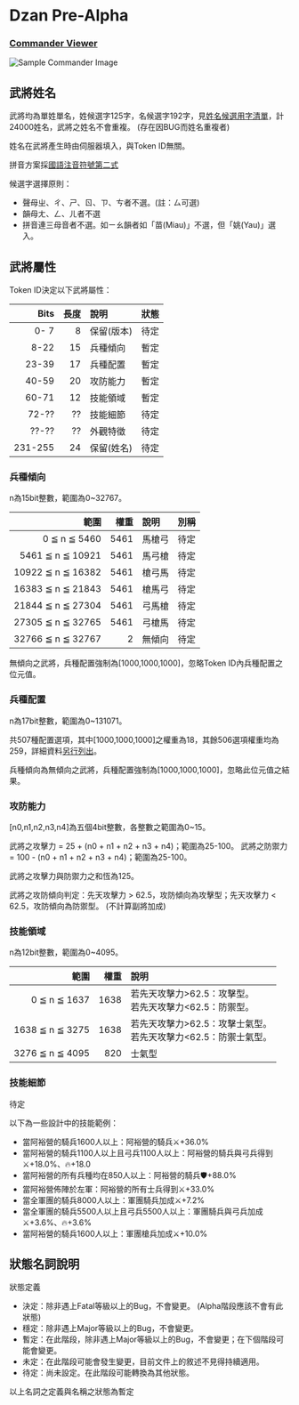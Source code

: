# Dzan Pre-Alpha

### [Commander Viewer](https://ayukawayen.github.io/Dzan/commander.html) ###

![Sample Commander Image](https://images.plurk.com/1vTC0zBuHjRJlqfwdFWSH7.png)

## 武將姓名 ##

武將均為單姓單名，姓候選字125字，名候選字192字，見[姓名候選用字清單](https://github.com/Ayukawayen/Dzan/blob/Pre-Alpha/%E5%A7%93%E5%90%8D%E5%80%99%E9%81%B8%E7%94%A8%E5%AD%97%E6%B8%85%E5%96%AE.md)，計24000姓名，武將之姓名不會重複。
(存在因BUG而姓名重複者)

姓名在武將產生時由伺服器填入，與Token ID無關。

拼音方案採[國語注音符號第二式](https://zh.wikipedia.org/%E5%9C%8B%E8%AA%9E%E6%B3%A8%E9%9F%B3%E7%AC%A6%E8%99%9F%E7%AC%AC%E4%BA%8C%E5%BC%8F)

候選字選擇原則：

- 聲母ㄓ、ㄔ、ㄕ、ㄖ、ㄗ、ㄘ者不選。(註：ㄙ可選)
- 韻母ㄤ、ㄥ、ㄦ者不選
- 拼音連三母音者不選。如ㄧㄠ韻者如「苗(Miau)」不選，但「姚(Yau)」選入。


## 武將屬性 ##

Token ID決定以下武將屬性：

| Bits  | 長度 | 說明  | 狀態 |
| ----: | ---: | :----- | :--- |
|  0- 7 |  8 | 保留(版本) | 待定 |
|  8-22 | 15 | 兵種傾向 | 暫定 |
| 23-39 | 17 | 兵種配置 | 暫定 |
| 40-59 | 20 | 攻防能力 | 暫定 |
| 60-71 | 12 | 技能領域 | 暫定 |
| 72-?? | ?? | 技能細節 | 待定 |
| ??-?? | ?? | 外觀特徵 | 待定 |
| 231-255 | 24 | 保留(姓名) | 待定 |

### 兵種傾向 ###

n為15bit整數，範圍為0~32767。

| 範圍                | 權重 |  說明  | 別稱 |
| ------------------: | ---: | :---- | :--- |
|     0 ≦ n ≦  5460 | 5461 | 馬槍弓 | 待定 |
|  5461 ≦ n ≦ 10921 | 5461 | 馬弓槍 | 待定 |
| 10922 ≦ n ≦ 16382 | 5461 | 槍弓馬 | 待定 |
| 16383 ≦ n ≦ 21843 | 5461 | 槍馬弓 | 待定 |
| 21844 ≦ n ≦ 27304 | 5461 | 弓馬槍 | 待定 |
| 27305 ≦ n ≦ 32765 | 5461 | 弓槍馬 | 待定 |
| 32766 ≦ n ≦ 32767 |    2 | 無傾向 | 待定 |

無傾向之武將，兵種配置強制為[1000,1000,1000]，忽略Token ID內兵種配置之位元值。

### 兵種配置 ###

n為17bit整數，範圍為0~131071。

共507種配置選項，其中[1000,1000,1000]之權重為18，其餘506選項權重均為259，詳細資料[另行列出](https://github.com/Ayukawayen/Dzan/blob/Pre-Alpha/%E5%85%B5%E7%A8%AE%E9%85%8D%E7%BD%AE%E6%B8%85%E5%96%AE.md)。

兵種傾向為無傾向之武將，兵種配置強制為[1000,1000,1000]，忽略此位元值之結果。

### 攻防能力 ###

[n0,n1,n2,n3,n4]為五個4bit整數，各整數之範圍為0~15。

武將之攻擊力 = 25 + (n0 + n1 + n2 + n3 + n4)；範圍為25-100。
武將之防禦力 = 100 - (n0 + n1 + n2 + n3 + n4)；範圍為25-100。

武將之攻擊力與防禦力之和恆為125。

武將之攻防傾向判定：先天攻擊力 > 62.5，攻防傾向為攻擊型；先天攻擊力 < 62.5，攻防傾向為防禦型。 (不計算副將加成)

### 技能領域 ###

n為12bit整數，範圍為0~4095。

| 範圍               | 權重 |  說明  |
| -----------------: | ---: | :---- |
|     0 ≦ n ≦ 1637 | 1638 | 若先天攻擊力>62.5：攻擊型。<br/>若先天攻擊力<62.5：防禦型。 |
|  1638 ≦ n ≦ 3275 | 1638 | 若先天攻擊力>62.5：攻擊士氣型。<br/>若先天攻擊力<62.5：防禦士氣型。 |
|  3276 ≦ n ≦ 4095 |  820 | 士氣型 |

### 技能細節 ###

待定

以下為一些設計中的技能範例：

- 當阿裕營的騎兵1600人以上：阿裕營的騎兵⚔️+36.0%
- 當阿裕營的騎兵1100人以上且弓兵1100人以上：阿裕營的騎兵與弓兵得到⚔️+18.0%、🔥+18.0
- 當阿裕營的所有兵種均在850人以上：阿裕營的騎兵🛡️+88.0%
- 當阿裕營佈陣於左軍：阿裕營的所有士兵得到⚔️+33.0%
- 當全軍團的騎兵8000人以上：軍團騎兵加成⚔️+7.2%
- 當全軍團的騎兵5500人以上且弓兵5500人以上：軍團騎兵與弓兵加成⚔️+3.6%、🔥+3.6%
- 當阿裕營的騎兵1600人以上：軍團槍兵加成⚔️+10.0%


## 狀態名詞說明 ##

狀態定義
- 決定：除非遇上Fatal等級以上的Bug，不會變更。 (Alpha階段應該不會有此狀態)
- 穩定：除非遇上Major等級以上的Bug，不會變更。
- 暫定：在此階段，除非遇上Major等級以上的Bug，不會變更；在下個階段可能會變更。
- 未定：在此階段可能會發生變更，目前文件上的敘述不見得持續適用。
- 待定：尚未設定。在此階段可能轉換為其他狀態。

以上名詞之定義與名稱之狀態為暫定
